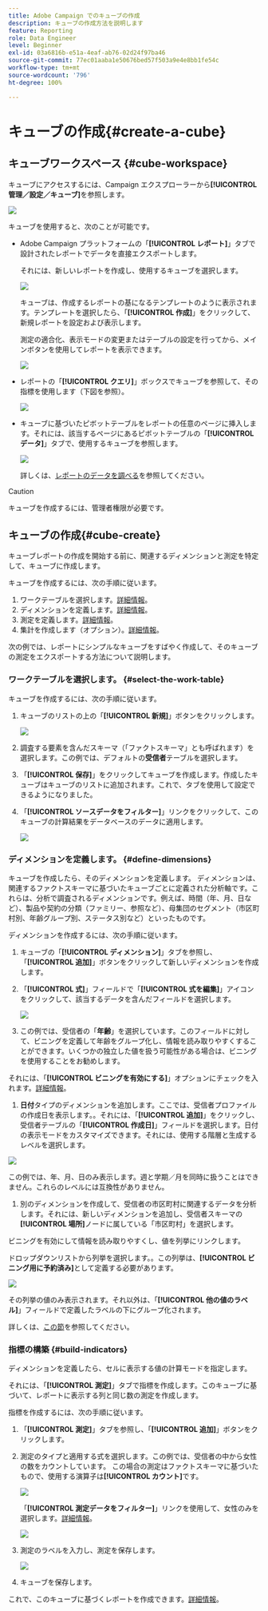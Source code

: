 ```yaml
---
title: Adobe Campaign でのキューブの作成
description: キューブの作成方法を説明します
feature: Reporting
role: Data Engineer
level: Beginner
exl-id: 03a6816b-e51a-4eaf-ab76-02d24f97ba46
source-git-commit: 77ec01aaba1e50676bed57f503a9e4e8bb1fe54c
workflow-type: tm+mt
source-wordcount: '796'
ht-degree: 100%

---
```


# キューブの作成{#create-a-cube}

## キューブワークスペース {#cube-workspace}

キューブにアクセスするには、Campaign エクスプローラーから&#x200B;**[!UICONTROL 管理／設定／キューブ]**&#x200B;を参照します。

![](assets/cube-node.png)

キューブを使用すると、次のことが可能です。

* Adobe Campaign プラットフォームの「**[!UICONTROL レポート]**」タブで設計されたレポートでデータを直接エクスポートします。

  それには、新しいレポートを作成し、使用するキューブを選択します。

  ![](assets/create-new-cube.png)

  キューブは、作成するレポートの基になるテンプレートのように表示されます。テンプレートを選択したら、「**[!UICONTROL 作成]**」をクリックして、新規レポートを設定および表示します。

  測定の適合化、表示モードの変更またはテーブルの設定を行ってから、メインボタンを使用してレポートを表示できます。

  ![](assets/display-cube-table.png)

* レポートの「**[!UICONTROL クエリ]**」ボックスでキューブを参照して、その指標を使用します（下図を参照）。

  ![](assets/cube-report-query.png)

* キューブに基づいたピボットテーブルをレポートの任意のページに挿入します。それには、該当するページにあるピボットテーブルの「**[!UICONTROL データ]**」タブで、使用するキューブを参照します。

  ![](assets/cube-in-a-report.png)

  詳しくは、[レポートのデータを調べる](cube-tables.md#explore-the-data-in-a-report)を参照してください。


>[!CAUTION]
>
>キューブを作成するには、管理者権限が必要です。
>

## キューブの作成{#cube-create}

キューブレポートの作成を開始する前に、関連するディメンションと測定を特定して、キューブに作成します。

キューブを作成するには、次の手順に従います。

1. ワークテーブルを選択します。[詳細情報](#select-the-work-table)。
1. ディメンションを定義します。[詳細情報](#define-dimensions)。
1. 測定を定義します。[詳細情報](#build-indicators)。
1. 集計を作成します（オプション）。[詳細情報](customize-cubes.md#calculate-and-use-aggregates)。

次の例では、レポートにシンプルなキューブをすばやく作成して、そのキューブの測定をエクスポートする方法について説明します。

### ワークテーブルを選択します。 {#select-the-work-table}

キューブを作成するには、次の手順に従います。

1. キューブのリストの上の「**[!UICONTROL 新規]**」ボタンをクリックします。

   ![](assets/create-a-cube.png)

1. 調査する要素を含んだスキーマ（「ファクトスキーマ」とも呼ばれます）を選択します。この例では、デフォルトの&#x200B;**受信者**&#x200B;テーブルを選択します。
1. 「**[!UICONTROL 保存]**」をクリックしてキューブを作成します。作成したキューブはキューブのリストに追加されます。これで、タブを使用して設定できるようになりました。

1. 「**[!UICONTROL ソースデータをフィルター]**」リンクをクリックして、このキューブの計算結果をデータベースのデータに適用します。

   ![](assets/cube-filter-source.png)

### ディメンションを定義します。 {#define-dimensions}

キューブを作成したら、そのディメンションを定義します。 ディメンションは、関連するファクトスキーマに基づいたキューブごとに定義された分析軸です。これらは、分析で調査されるディメンションです。例えば、時間（年、月、日など）、製品や契約の分類（ファミリー、参照など）、母集団のセグメント（市区町村別、年齢グループ別、ステータス別など）といったものです。

ディメンションを作成するには、次の手順に従います。

1. キューブの「**[!UICONTROL ディメンション]**」タブを参照し、「**[!UICONTROL 追加]**」ボタンをクリックして新しいディメンションを作成します。
1. 「**[!UICONTROL 式]**」フィールドで「**[!UICONTROL 式を編集]**」アイコンをクリックして、該当するデータを含んだフィールドを選択します。

   ![](assets/cube-add-dimension.png)

1. この例では、受信者の「**年齢**」を選択しています。このフィールドに対して、ビニングを定義して年齢をグループ化し、情報を読み取りやすくすることができます。いくつかの独立した値を扱う可能性がある場合は、ビニングを使用することをお勧めします。

それには、「**[!UICONTROL ビニングを有効にする]**」オプションにチェックを入れます。[詳細情報](customize-cubes.md#data-binning)。

1. **日付**&#x200B;タイプのディメンションを追加します。ここでは、受信者プロファイルの作成日を表示します。。それには、「**[!UICONTROL 追加]**」をクリックし、受信者テーブルの「**[!UICONTROL 作成日]**」フィールドを選択します。日付の表示モードをカスタマイズできます。それには、使用する階層と生成するレベルを選択します。

![](assets/cube-date-dimension.png)

この例では、年、月、日のみ表示します。週と学期／月を同時に扱うことはできません。これらのレベルには互換性がありません。

1. 別のディメンションを作成して、受信者の市区町村に関連するデータを分析します。それには、新しいディメンションを追加し、受信者スキーマの&#x200B;**[!UICONTROL 場所]**&#x200B;ノードに属している「市区町村」を選択します。

ビニングを有効にして情報を読み取りやすくし、値を列挙にリンクします。

ドロップダウンリストから列挙を選択します。。この列挙は、**[!UICONTROL ビニング用に予約済み]**&#x200B;として定義する必要があります。

![](assets/cube-dimension-with-enum.png)

その列挙の値のみ表示されます。それ以外は、「**[!UICONTROL 他の値のラベル]**」フィールドで定義したラベルの下にグループ化されます。

詳しくは、[この節](customize-cubes.md#dynamically-manage-bins)を参照してください。

### 指標の構築 {#build-indicators}

ディメンションを定義したら、セルに表示する値の計算モードを指定します。

それには、「**[!UICONTROL 測定]**」タブで指標を作成します。このキューブに基づいて、レポートに表示する列と同じ数の測定を作成します。

指標を作成するには、次の手順に従います。

1. 「**[!UICONTROL 測定]**」タブを参照し、「**[!UICONTROL 追加]**」ボタンをクリックします。
1. 測定のタイプと適用する式を選択します。この例では、受信者の中から女性の数をカウントしています。 この場合の測定はファクトスキーマに基づいたもので、使用する演算子は&#x200B;**[!UICONTROL カウント]**&#x200B;です。

   ![](assets/cube-new-measure.png)

   「**[!UICONTROL 測定データをフィルター]**」リンクを使用して、女性のみを選択します。[詳細情報](customize-cubes.md#define-measures)。

   ![](assets/cube-filter-measure-data.png)

1. 測定のラベルを入力し、測定を保存します。

   ![](assets/cube-save-measure.png)

1. キューブを保存します。


これで、このキューブに基づくレポートを作成できます。[詳細情報](cube-tables.md)。
